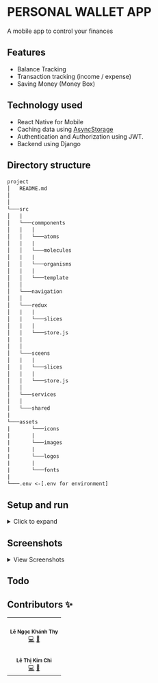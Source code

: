 # PERSONAL WALLET APP

A mobile app to control your finances

## Features

- Balance Tracking
- Transaction tracking (income / expense)
- Saving Money (Money Box)

## Technology used

- React Native for Mobile
- Caching data using [AsyncStorage](https://docs.expo.dev/versions/latest/sdk/async-storage/)
- Authentication and Authorization using JWT.
- Backend using Django

## Directory structure

```
project
│   README.md
│
│
└───src
│   |
│   └───commponents
│   |   |
│   │   └───atoms
│   |   |
│   │   └───molecules
│   |   |
│   │   └───organisms
│   |   |
│   │   └───template
│   │
│   └───navigation
│   │
│   └───redux
│   |   |
│   |   └───slices
│   |   |
│   |   └───store.js
|   |
│   │
│   └───sceens
│   |   |
│   |   └───slices
│   |   |
│   |   └───store.js
│   │
│   └───services
│   │
│   └───shared
|
└───assets
|       └───icons
|       |
|       └───images
|       |
|       └───logos
|       |
|       └───fonts
|
└───.env <-[.env for environment]
```

## Setup and run

<details>
    <summary>Click to expand</summary>
    <br>

- Setup and run
  - Yarn/npm
  - Expo
    - Install [Expo](https://docs.expo.dev/get-started/installation/).
  - Install npm dependencies:
    ```
    yarn install
    or npm install
    ```
  - Run project:
    ```
    "start": "expo start",
    "android": "expo start --android",
    "ios": "expo start --ios",
    "web": "expo start --web",
    "eject": "expo eject"
    ```
    </details>

## Screenshots

<details>
    <summary>View Screenshots</summary>
    <br>
1. Login Screen
![](screenshots/login.png)
2. Sign Up Screen
![](screenshots/signin.png)
3. Home Screen
![](screenshots/home.png)
4. Transaction Screen
![](screenshots/transaction.png)
5. Money Box
![](screenshots/moneybox.png)

</details>

## Todo

## Contributors ✨

<!-- ALL-CONTRIBUTORS-LIST:START - Do not remove or modify this section -->
<!-- prettier-ignore-start -->
<!-- markdownlint-disable -->
<table>
  <tr>
    <td align="center"><img src="https://avatars.githubusercontent.com/u/81146934?v=4" width="100px;" alt=""/><br /><sub><b>Lê Ngọc Khánh Thy</b></sub></a><br /><a href="https://github.com/thylnk" title="Code">💻</a> <a href="https://github.com/thylnk" title="Documentation">📖</a>
  </tr>
  <tr>
    <td align="center"><img src="https://avatars.githubusercontent.com/u/67652379?v=4" width="100px;" alt=""/><br /><sub><b>Lê Thị Kim Chi</b></sub></a><br /><a href="https://github.com/kimchilee11" title="Code">💻</a> <a href="https://github.com/kimchilee11" title="Documentation">📖</a>
  </tr>
</table>

<!-- markdownlint-restore -->
<!-- prettier-ignore-end -->

<!-- ALL-CONTRIBUTORS-LIST:END -->
